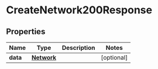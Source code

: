 

# CreateNetwork200Response


## Properties

| Name | Type | Description | Notes |
|------------ | ------------- | ------------- | -------------|
|**data** | [**Network**](Network.md) |  |  [optional] |



